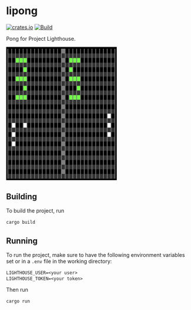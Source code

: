 # lipong

[![crates.io](https://img.shields.io/crates/v/lipong)](https://crates.io/crates/lipong)
[![Build](https://github.com/fwcd/lipong/actions/workflows/build.yml/badge.svg)](https://github.com/fwcd/lipong/actions/workflows/build.yml)

Pong for Project Lighthouse.

<img src="screenshot.png" width="300">

## Building

To build the project, run

```sh
cargo build
```

## Running

To run the project, make sure to have the following environment variables set or in a `.env` file in the working directory:

```
LIGHTHOUSE_USER=<your user>
LIGHTHOUSE_TOKEN=<your token>
```

Then run

```sh
cargo run
```
